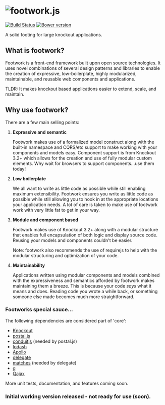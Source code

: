 ![footwork.js](https://raw.github.com/reflectiveSingleton/footwork/master/docs/images/gh-footwork-logo.png)
========
[![Build Status](https://travis-ci.org/reflectiveSingleton/footwork.png?branch=master)](https://travis-ci.org/reflectiveSingleton/footwork) [![Bower version](https://badge.fury.io/bo/footwork.png)](http://badge.fury.io/bo/footwork)

A solid footing for large knockout applications.

## What is footwork?

Footwork is a front-end framework built upon open source technologies. It uses novel combinations of several design patterns and libraries to enable the creation of expressive, low-boilerplate, highly modularized, maintainable, and reusable web components and applications.

TLDR: It makes knockout based applications easier to extend, scale, and maintain.

## Why use footwork?
There are a few main selling points:

1. **Expressive and semantic**

    Footwork makes use of a formalized model construct along with the built-in namespace and CQRS/etc support to make working with your components and models easy. Component support is from Knockout 3.2+ which allows for the creation and use of fully modular custom elements. Why wait for browsers to support components...use them today!

2. **Low boilerplate**

    We all want to write as little code as possible while still enabling maximum extensibility. Footwork ensures you write as little code as possible while still allowing you to hook in at the appropriate locations your application needs. A lot of care is taken to make use of footwork work with very little fat to get in your way.

3. **Module and component based**

    Footwork makes use of Knockout 3.2+ along with a modular structure that enables full encapsulation of both logic and display source code. Reusing your models and components couldn't be easier.

    Note: footwork also recommends the use of requirejs to help with the modular structuring and optimization of your code.

4. **Maintainability**

    Applications written using modular components and models combined with the expressiveness and semantics afforded by footwork makes maintaining them a breeze. This is because your code *says* what it means and does. Reading code you wrote a while back, or something someone else made becomes much more straightforward.

### Footworks special sauce...

The following dependencies are considered part of 'core':

* [Knockout](http://knockoutjs.com/)
* [postal.js](https://github.com/postaljs/postal.js)
* [conduitjs](https://github.com/ifandelse/ConduitJS) (needed by postal.js)
* [lodash](http://lodash.com/)
* [Apollo](https://github.com/toddmotto/apollo)
* [delegate](https://github.com/component/delegate)
* [matches](https://github.com/necolas/matches.js) (needed by delegate)
* [q](https://github.com/kriskowal/q)
* [Qajax](https://github.com/gre/qajax)

More unit tests, documentation, and features coming soon.

### Initial working version released - not ready for use (soon).